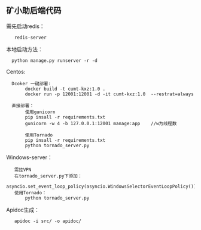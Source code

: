 <h2> 矿小助后端代码</h2>

需先启动redis：

       redis-server

本地启动方法：

      python manage.py runserver -r -d
      
      
Centos:

      Dcoker 一键部署:
           docker build -t cumt-kxz:1.0 .
           docker run -p 12001:12001 -d -it cumt-kxz:1.0  --restrat=always
      
      直接部署：
           使用gunicorn
           pip insall -r requirements.txt
           gunicorn -w 4 -b 127.0.0.1:12001 manage:app    //w为线程数
           
           使用Tornado
           pip insall -r requirements.txt
           python tornado_server.py
Windows-server：

       需挂VPN
       在tornado_server.py下添加：
           asyncio.set_event_loop_policy(asyncio.WindowsSelectorEventLoopPolicy())
       使用Tornado：
           python tornado_server.py
           
           
Apidoc生成：

       apidoc -i src/ -o apidoc/
       
       
       

